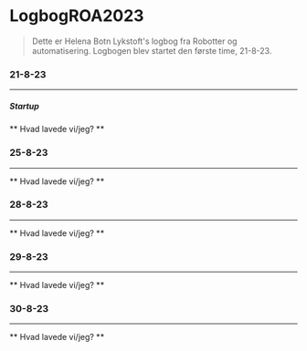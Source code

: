 # LogbogROA2023

> Dette er Helena Botn Lykstoft's logbog fra Robotter og automatisering. Logbogen blev startet den første time, 21-8-23.

### 21-8-23
---
##### Startup
** Hvad lavede vi/jeg? **

### 25-8-23
---
** Hvad lavede vi/jeg? **

### 28-8-23
---
** Hvad lavede vi/jeg? **

### 29-8-23
---
** Hvad lavede vi/jeg? **

### 30-8-23
---
** Hvad lavede vi/jeg? **

